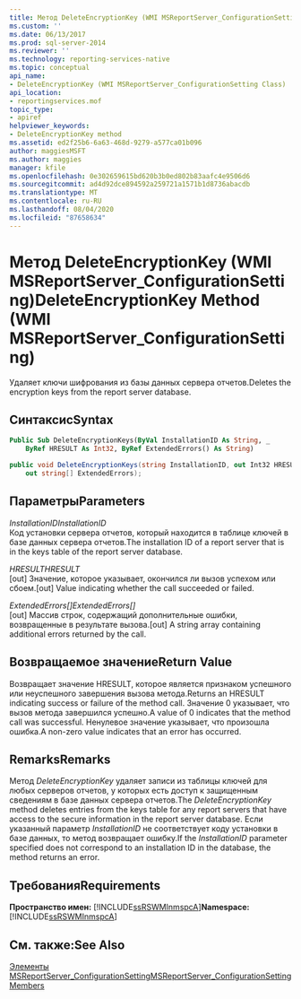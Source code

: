 ```yaml
---
title: Метод DeleteEncryptionKey (WMI MSReportServer_ConfigurationSetting) | Документы Майкрософт
ms.custom: ''
ms.date: 06/13/2017
ms.prod: sql-server-2014
ms.reviewer: ''
ms.technology: reporting-services-native
ms.topic: conceptual
api_name:
- DeleteEncryptionKey (WMI MSReportServer_ConfigurationSetting Class)
api_location:
- reportingservices.mof
topic_type:
- apiref
helpviewer_keywords:
- DeleteEncryptionKey method
ms.assetid: ed2f25b6-6a63-468d-9279-a577ca01b096
author: maggiesMSFT
ms.author: maggies
manager: kfile
ms.openlocfilehash: 0e302659615bd620b3b0ed802b83aafc4e9506d6
ms.sourcegitcommit: ad4d92dce894592a259721a1571b1d8736abacdb
ms.translationtype: MT
ms.contentlocale: ru-RU
ms.lasthandoff: 08/04/2020
ms.locfileid: "87658634"
---
```

# <a name="deleteencryptionkey-method-wmi-msreportserver_configurationsetting"></a><span data-ttu-id="830da-102">Метод DeleteEncryptionKey (WMI MSReportServer_ConfigurationSetting)</span><span class="sxs-lookup"><span data-stu-id="830da-102">DeleteEncryptionKey Method (WMI MSReportServer_ConfigurationSetting)</span></span>
  <span data-ttu-id="830da-103">Удаляет ключи шифрования из базы данных сервера отчетов.</span><span class="sxs-lookup"><span data-stu-id="830da-103">Deletes the encryption keys from the report server database.</span></span>  
  
## <a name="syntax"></a><span data-ttu-id="830da-104">Синтаксис</span><span class="sxs-lookup"><span data-stu-id="830da-104">Syntax</span></span>  
  
```vb  
Public Sub DeleteEncryptionKeys(ByVal InstallationID As String, _  
    ByRef HRESULT As Int32, ByRef ExtendedErrors() As String)  
```  
  
```csharp  
public void DeleteEncryptionKeys(string InstallationID, out Int32 HRESULT,   
    out string[] ExtendedErrors);  
```  
  
## <a name="parameters"></a><span data-ttu-id="830da-105">Параметры</span><span class="sxs-lookup"><span data-stu-id="830da-105">Parameters</span></span>  
 <span data-ttu-id="830da-106">*InstallationID*</span><span class="sxs-lookup"><span data-stu-id="830da-106">*InstallationID*</span></span>  
 <span data-ttu-id="830da-107">Код установки сервера отчетов, который находится в таблице ключей в базе данных сервера отчетов.</span><span class="sxs-lookup"><span data-stu-id="830da-107">The installation ID of a report server that is in the keys table of the report server database.</span></span>  
  
 <span data-ttu-id="830da-108">*HRESULT*</span><span class="sxs-lookup"><span data-stu-id="830da-108">*HRESULT*</span></span>  
 <span data-ttu-id="830da-109">[out] Значение, которое указывает, окончился ли вызов успехом или сбоем.</span><span class="sxs-lookup"><span data-stu-id="830da-109">[out] Value indicating whether the call succeeded or failed.</span></span>  
  
 <span data-ttu-id="830da-110">*ExtendedErrors[]*</span><span class="sxs-lookup"><span data-stu-id="830da-110">*ExtendedErrors[]*</span></span>  
 <span data-ttu-id="830da-111">[out] Массив строк, содержащий дополнительные ошибки, возвращенные в результате вызова.</span><span class="sxs-lookup"><span data-stu-id="830da-111">[out] A string array containing additional errors returned by the call.</span></span>  
  
## <a name="return-value"></a><span data-ttu-id="830da-112">Возвращаемое значение</span><span class="sxs-lookup"><span data-stu-id="830da-112">Return Value</span></span>  
 <span data-ttu-id="830da-113">Возвращает значение HRESULT, которое является признаком успешного или неуспешного завершения вызова метода.</span><span class="sxs-lookup"><span data-stu-id="830da-113">Returns an HRESULT indicating success or failure of the method call.</span></span> <span data-ttu-id="830da-114">Значение 0 указывает, что вызов метода завершился успешно.</span><span class="sxs-lookup"><span data-stu-id="830da-114">A value of 0 indicates that the method call was successful.</span></span> <span data-ttu-id="830da-115">Ненулевое значение указывает, что произошла ошибка.</span><span class="sxs-lookup"><span data-stu-id="830da-115">A non-zero value indicates that an error has occurred.</span></span>  
  
## <a name="remarks"></a><span data-ttu-id="830da-116">Remarks</span><span class="sxs-lookup"><span data-stu-id="830da-116">Remarks</span></span>  
 <span data-ttu-id="830da-117">Метод *DeleteEncryptionKey* удаляет записи из таблицы ключей для любых серверов отчетов, у которых есть доступ к защищенным сведениям в базе данных сервера отчетов.</span><span class="sxs-lookup"><span data-stu-id="830da-117">The *DeleteEncryptionKey* method deletes entries from the keys table for any report servers that have access to the secure information in the report server database.</span></span> <span data-ttu-id="830da-118">Если указанный параметр *InstallationID* не соответствует коду установки в базе данных, то метод возвращает ошибку.</span><span class="sxs-lookup"><span data-stu-id="830da-118">If the *InstallationID* parameter specified does not correspond to an installation ID in the database, the method returns an error.</span></span>  
  
## <a name="requirements"></a><span data-ttu-id="830da-119">Требования</span><span class="sxs-lookup"><span data-stu-id="830da-119">Requirements</span></span>  
 <span data-ttu-id="830da-120">**Пространство имен:** [!INCLUDE[ssRSWMInmspcA](../../includes/ssrswminmspca-md.md)]</span><span class="sxs-lookup"><span data-stu-id="830da-120">**Namespace:** [!INCLUDE[ssRSWMInmspcA](../../includes/ssrswminmspca-md.md)]</span></span>  
  
## <a name="see-also"></a><span data-ttu-id="830da-121">См. также:</span><span class="sxs-lookup"><span data-stu-id="830da-121">See Also</span></span>  
 [<span data-ttu-id="830da-122">Элементы MSReportServer_ConfigurationSetting</span><span class="sxs-lookup"><span data-stu-id="830da-122">MSReportServer_ConfigurationSetting Members</span></span>](msreportserver-configurationsetting-members.md)  
  
  
